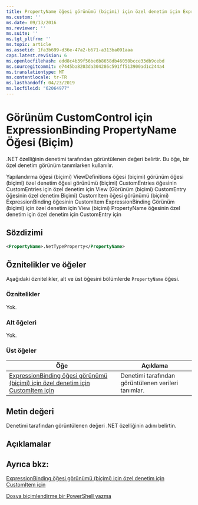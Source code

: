 ```yaml
---
title: PropertyName öğesi görünümü (biçimi) için özel denetim için ExpressionBinding için | Microsoft Docs
ms.custom: ''
ms.date: 09/13/2016
ms.reviewer: ''
ms.suite: ''
ms.tgt_pltfrm: ''
ms.topic: article
ms.assetid: 1fa3b699-d36e-47a2-b671-a313ba091aaa
caps.latest.revision: 6
ms.openlocfilehash: edd8c4b39f56be6b8658db46050bcce33db9cebd
ms.sourcegitcommit: e7445ba8203da304286c591ff513900ad1c244a4
ms.translationtype: MT
ms.contentlocale: tr-TR
ms.lasthandoff: 04/23/2019
ms.locfileid: "62064977"
---
```

# <a name="propertyname-element-for-expressionbinding-for-customcontrol-for-view-format"></a>Görünüm CustomControl için ExpressionBinding PropertyName Öğesi (Biçim)

.NET özelliğinin denetimi tarafından görüntülenen değeri belirtir. Bu öğe, bir özel denetim görünüm tanımlarken kullanılır.

Yapılandırma öğesi (biçimi) ViewDefinitions öğesi (biçimi) görünüm öğesi (biçimi) özel denetim öğesi görünümü (biçimi) CustomEntries öğesinin CustomEntries için özel denetim için View (Görünüm (biçimi) CustomEntry öğesinin özel denetim Biçimi) CustomItem öğesi görünümü (biçimi) ExpressionBinding öğesinin CustomItem ExpressionBinding Görünüm (biçimi) için özel denetim için View (biçimi) PropertyName öğesinin özel denetim için özel denetim için CustomEntry için

## <a name="syntax"></a>Sözdizimi

```xml
<PropertyName>.NetTypeProperty</PropertyName>
```

## <a name="attributes-and-elements"></a>Öznitelikler ve öğeler

Aşağıdaki öznitelikler, alt ve üst öğesini bölümlerde `PropertyName` öğesi.

### <a name="attributes"></a>Öznitelikler

Yok.

### <a name="child-elements"></a>Alt öğeleri

Yok.

### <a name="parent-elements"></a>Üst öğeler

|Öğe|Açıklama|
|-------------|-----------------|
|[ExpressionBinding öğesi görünümü (biçimi) için özel denetim için CustomItem için](./expressionbinding-element-for-customitem-for-customcontrol-for-view-format.md)|Denetimi tarafından görüntülenen verileri tanımlar.|

## <a name="text-value"></a>Metin değeri

Denetimi tarafından görüntülenen değeri .NET özelliğinin adını belirtin.

## <a name="remarks"></a>Açıklamalar

## <a name="see-also"></a>Ayrıca bkz:

[ExpressionBinding öğesi görünümü (biçimi) için özel denetim için CustomItem için](./expressionbinding-element-for-customitem-for-customcontrol-for-view-format.md)

[Dosya biçimlendirme bir PowerShell yazma](./writing-a-powershell-formatting-file.md)
